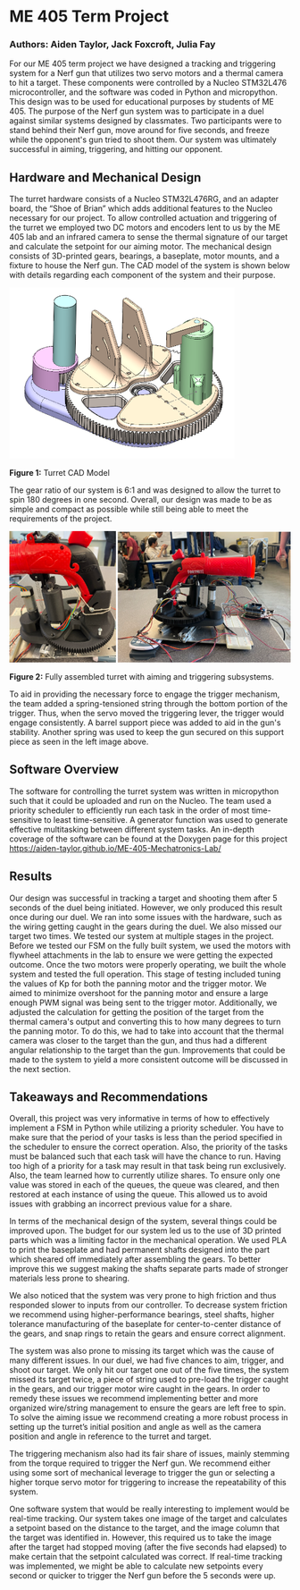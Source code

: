 # ME 405 Term Project
### Authors: Aiden Taylor, Jack Foxcroft, Julia Fay
For our ME 405 term project we have designed a tracking and triggering system for a Nerf gun that utilizes two servo motors and a thermal camera to hit a target. These components were controlled by a Nucleo STM32L476 microcontroller, and the software was coded in Python and micropython. This design was to be used for educational purposes by students of ME 405. The purpose of the Nerf gun system was to participate in a duel against similar systems designed by classmates. Two participants were to stand behind their Nerf gun, move around for five seconds, and freeze while the opponent's gun tried to shoot them. Our system was ultimately successful in aiming, triggering, and hitting our opponent.

## Hardware and Mechanical Design
The turret hardware consists of a Nucleo STM32L476RG, and an adapter board, the “Shoe of Brian” which adds additional features to the Nucleo necessary for our project. To allow controlled actuation and triggering of the turret we employed two DC motors and encoders lent to us by the ME 405 lab and an infrared camera to sense the thermal signature of our target and calculate the setpoint for our aiming motor.
The mechanical design consists of 3D-printed gears, bearings, a baseplate, motor mounts, and a fixture to house the Nerf gun. The CAD model of the system is shown below with details regarding each component of the system and their purpose.

![mechanical](sys.png)

**Figure 1:** Turret CAD Model

The gear ratio of our system is 6:1 and was designed to allow the turret to spin 180 degrees in one second. Overall, our design was made to be as simple and compact as possible while still being able to meet the requirements of the project.

![irlsys](turret.png)

**Figure 2:** Fully assembled turret with aiming and triggering subsystems.

To aid in providing the necessary force to engage the trigger mechanism, the team added a spring-tensioned string through the bottom portion of the trigger. Thus, when the servo moved the triggering lever, the trigger would engage consistently. A barrel support piece was added to aid in the gun's stability. Another spring was used to keep the gun secured on this support piece as seen in the left image above.

## Software Overview
The software for controlling the turret system was written in micropython such that it could be uploaded and run on the Nucleo. The team used a priority scheduler to efficiently run each task in the order of most time-sensitive to least time-sensitive. A generator function was used to generate effective multitasking between different system tasks. An in-depth coverage of the software can be found at the Doxygen page for this project https://aiden-taylor.github.io/ME-405-Mechatronics-Lab/

## Results
Our design was successful in tracking a target and shooting them after 5 seconds of the duel being initiated. However, we only produced this result once during our duel. We ran into some issues with the hardware, such as the wiring getting caught in the gears during the duel. We also missed our target two times. We tested our system at multiple stages in the project. Before we tested our FSM on the fully built system, we used the motors with flywheel attachments in the lab to ensure we were getting the expected outcome. Once the two motors were properly operating, we built the whole system and tested the full operation. This stage of testing included tuning the values of Kp for both the panning motor and the trigger motor. We aimed to minimize overshoot for the panning motor and ensure a large enough PWM signal was being sent to the trigger motor. Additionally, we adjusted the calculation for getting the position of the target from the thermal camera's output and converting this to how many degrees to turn the panning motor. To do this, we had to take into account that the thermal camera was closer to the target than the gun, and thus had a different angular relationship to the target than the gun. Improvements that could be made to the system to yield a more consistent outcome will be discussed in the next section.

## Takeaways and Recommendations
Overall, this project was very informative in terms of how to effectively implement a FSM in Python while utilizing a priority scheduler. You have to make sure that the period of your tasks is less than the period specified in the scheduler to ensure the correct operation. Also, the priority of the tasks must be balanced such that each task will have the chance to run. Having too high of a priority for a task may result in that task being run exclusively. Also, the team learned how to currently utilize shares. To ensure only one value was stored in each of the queues, the queue was cleared, and then restored at each instance of using the queue. This allowed us to avoid issues with grabbing an incorrect previous value for a share. 

In terms of the mechanical design of the system, several things could be improved upon. The budget for our system led us to the use of 3D printed parts which was a limiting factor in the mechanical operation. We used PLA to print the baseplate and had permanent shafts designed into the part which sheared off immediately after assembling the gears. To better improve this we suggest making the shafts separate parts made of stronger materials less prone to shearing.

We also noticed that the system was very prone to high friction and thus responded slower to inputs from our controller. To decrease system friction we recommend using higher-performance bearings, steel shafts, higher tolerance manufacturing of the baseplate for center-to-center distance of the gears, and snap rings to retain the gears and ensure correct alignment.

The system was also prone to missing its target which was the cause of many different issues. In our duel, we had five chances to aim, trigger, and shoot our target. We only hit our target one out of the five times, the system missed its target twice, a piece of string used to pre-load the trigger caught in the gears, and our trigger motor wire caught in the gears. In order to remedy these issues we recommend implementing better and more organized wire/string management to ensure the gears are left free to spin. To solve the aiming issue we recommend creating a more robust process in setting up the turret’s initial position and angle as well as the camera position and angle in reference to the turret and target.

The triggering mechanism also had its fair share of issues, mainly stemming from the torque required to trigger the Nerf gun. We recommend either using some sort of mechanical leverage to trigger the gun or selecting a higher torque servo motor for triggering to increase the repeatability of this system.

One software system that would be really interesting to implement would be real-time tracking. Our system takes one image of the target and calculates a setpoint based on the distance to the target, and the image column that the target was identified in. However, this required us to take the image after the target had stopped moving (after the five seconds had elapsed) to make certain that the setpoint calculated was correct. If real-time tracking was implemented, we might be able to calculate new setpoints every second or quicker to trigger the Nerf gun before the 5 seconds were up.